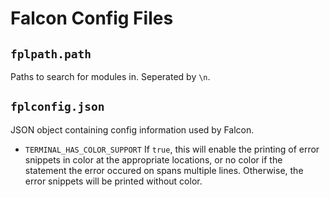 # Falcon Config Files

## ```fplpath.path```
Paths to search for modules in. Seperated by ```\n```.

## ```fplconfig.json```
JSON object containing config information used by Falcon.

- ```TERMINAL_HAS_COLOR_SUPPORT```
If ```true```, this will enable the printing of error snippets in color at the appropriate locations, or no color if the statement the error occured on spans multiple lines. Otherwise, the error snippets will be printed without color.